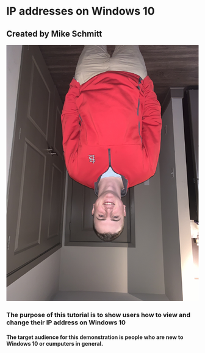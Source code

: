 # IP addresses on Windows 10

## Created by Mike Schmitt

 
![alt text](MikeSchmitt.jpg)

### The purpose of this tutorial is to show users how to view and change their IP address on Windows 10

#### The target audience for this demonstration is people who are new to Windows 10 or cumputers in general.
